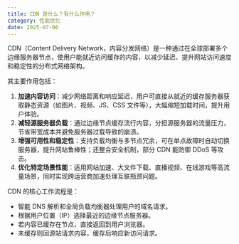 ```yaml
---
title: CDN 是什么？有什么作用？
category: 性能优化
date: 2025-07-06
---
```

CDN（Content Delivery Network，内容分发网络）是一种通过在全球部署多个边缘服务器节点，使用户能就近访问缓存的内容，以减少延迟、提升网站访问速度和稳定性的分布式网络架构。  

其主要作用包括：  
1. **加速内容访问**：减少网络距离和响应延迟，用户可直接从就近的缓存服务器获取静态资源（如图片、视频、JS、CSS 文件等），大幅缩短加载时间，提升用户体验。  
2. **减轻源服务器负载**：通过边缘节点缓存流行内容，分担源服务器的流量压力，节省带宽成本并避免服务器过载导致的崩溃。  
3. **增强可用性和稳定性**：支持负载均衡与多节点冗余，可在单点故障时自动切换服务器，提升网站鲁棒性；还整合安全机制，部分 CDN 能防御 DDoS 等攻击。  
4. **优化特定场景性能**：适用网站加速、大文件下载、直播视频、在线游戏等高流量场景，同时实现跨运营商加速处理互联瓶颈问题。  

CDN 的核心工作流程是：  
- 智能 DNS 解析和全局负载均衡器处理用户的域名请求。  
- 根据用户位置（IP）选择最近的边缘节点服务器。  
- 若内容已缓存在节点，直接返回到用户浏览器。  
- 未缓存则回源站请求内容，缓存后响应新访问请求。
